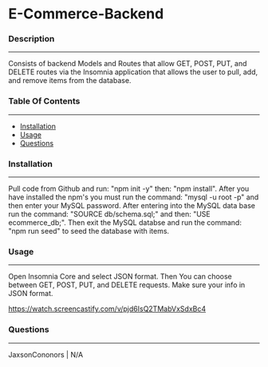 # **E-Commerce-Backend**

  ### **Description**
  ___
  Consists of backend Models and Routes that allow GET, POST, PUT, and DELETE routes via the Insomnia application that allows the user to pull, add, and remove items from the database.


  ### **Table Of Contents**
  ___
  * [Installation](#Installation)
  * [Usage](#Usage)
  * [Questions](#Questions)


  ### **Installation**
  ___
  Pull code from Github and run: "npm init -y" then: "npm install". After you have installed the npm's you must run the command: "mysql -u root -p" and then enter your MySQL password. After entering into the MySQL data base run the command: "SOURCE db/schema.sql;" and then: "USE ecommerce_db;". Then exit the MySQL databse and run the command: "npm run seed" to seed the database with items.


  ### **Usage**
  ___
  Open Insomnia Core and select JSON format. Then You can choose between GET, POST, PUT, and DELETE requests. Make sure your info in JSON format.
  
  https://watch.screencastify.com/v/pjd6IsQ2TMabVxSdxBc4

  ### **Questions**
  ___
  JaxsonCononors | N/A
